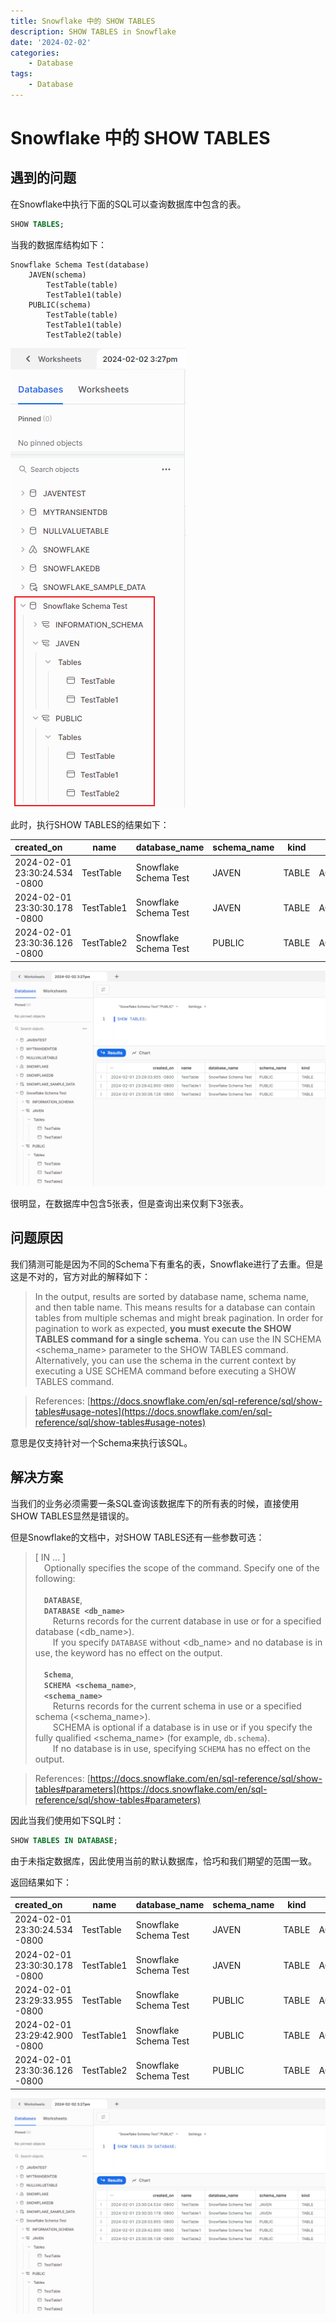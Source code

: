 ```yaml
---
title: Snowflake 中的 SHOW TABLES
description: SHOW TABLES in Snowflake
date: '2024-02-02'
categories:
    - Database
tags:
    - Database
---
```


# Snowflake 中的 SHOW TABLES

## 遇到的问题

在Snowflake中执行下面的SQL可以查询数据库中包含的表。

```sql
SHOW TABLES;
```

当我的数据库结构如下：

```
Snowflake Schema Test(database)
    JAVEN(schema)
        TestTable(table)
        TestTable1(table)
    PUBLIC(schema)
        TestTable(table)
        TestTable1(table)
        TestTable2(table)
```

![](https://raw.githubusercontent.com/JavenJin/blog-image/master/content/post/Database/SHOW%20TABLES%20in%20Snowflake/SHOW-TABLES-in-Snowflake-1.png)

此时，执行SHOW TABLES的结果如下：

|**created_on**|**name**|**database_name**|**schema_name**|**kind**|**owner**|
|:--|--|--|--|--|--|
|2024-02-01 23:30:24.534 -0800|TestTable|Snowflake Schema Test|JAVEN|TABLE|ACCOUNTADMIN|
|2024-02-01 23:30:30.178 -0800|TestTable1|Snowflake Schema Test|JAVEN|TABLE|ACCOUNTADMIN|
|2024-02-01 23:30:36.126 -0800|TestTable2|Snowflake Schema Test|PUBLIC|TABLE|ACCOUNTADMIN|

![](https://raw.githubusercontent.com/JavenJin/blog-image/master/content/post/Database/SHOW%20TABLES%20in%20Snowflake/SHOW-TABLES-in-Snowflake-2.png)

很明显，在数据库中包含5张表，但是查询出来仅剩下3张表。

## 问题原因

我们猜测可能是因为不同的Schema下有重名的表，Snowflake进行了去重。但是这是不对的，官方对此的解释如下：

> In the output, results are sorted by database name, schema name, and then table name. This means results for a database can contain tables from multiple schemas and might break pagination. In order for pagination to work as expected, **you must execute the SHOW TABLES command for a single schema**. You can use the IN SCHEMA \<schema_name\> parameter to the SHOW TABLES command. Alternatively, you can use the schema in the current context by executing a USE SCHEMA command before executing a SHOW TABLES command.

> References: [https://docs.snowflake.com/en/sql-reference/sql/show-tables#usage-notes](https://docs.snowflake.com/en/sql-reference/sql/show-tables#usage-notes)

意思是仅支持针对一个Schema来执行该SQL。

## 解决方案

当我们的业务必须需要一条SQL查询该数据库下的所有表的时候，直接使用SHOW TABLES显然是错误的。

但是Snowflake的文档中，对SHOW TABLES还有一些参数可选：

>[ IN ... ]  
&emsp;Optionally specifies the scope of the command. Specify one of the following:  
&emsp;  
&emsp;**`DATABASE`**,  
&emsp;**`DATABASE <db_name>`**  
&emsp;&emsp;Returns records for the current database in use or for a specified database (\<db_name\>).  
&emsp;&emsp;If you specify `DATABASE` without \<db_name\> and no database is in use, the keyword has no effect on the output.  
&emsp;  
&emsp;**`Schema`**,  
&emsp;**`SCHEMA <schema_name>`**,  
&emsp;**`<schema_name>`**  
&emsp;&emsp;Returns records for the current schema in use or a specified schema (\<schema_name\>).  
&emsp;&emsp;SCHEMA is optional if a database is in use or if you specify the fully qualified \<schema_name\> (for example, `db.schema`).  
&emsp;&emsp;If no database is in use, specifying `SCHEMA` has no effect on the output.

> References: [https://docs.snowflake.com/en/sql-reference/sql/show-tables#parameters](https://docs.snowflake.com/en/sql-reference/sql/show-tables#parameters)

因此当我们使用如下SQL时：

```sql
SHOW TABLES IN DATABASE;
```

由于未指定数据库，因此使用当前的默认数据库，恰巧和我们期望的范围一致。

返回结果如下：

|**created_on**|**name**|**database_name**|**schema_name**|**kind**|**owner**|
|:--|--|--|--|--|--|
|2024-02-01 23:30:24.534 -0800|TestTable|Snowflake Schema Test|JAVEN|TABLE|ACCOUNTADMIN|
|2024-02-01 23:30:30.178 -0800|TestTable1|Snowflake Schema Test|JAVEN|TABLE|ACCOUNTADMIN|
|2024-02-01 23:29:33.955 -0800|TestTable|Snowflake Schema Test|PUBLIC|TABLE|ACCOUNTADMIN|
|2024-02-01 23:29:42.900 -0800|TestTable1|Snowflake Schema Test|PUBLIC|TABLE|ACCOUNTADMIN|
|2024-02-01 23:30:36.126 -0800|TestTable2|Snowflake Schema Test|PUBLIC|TABLE|ACCOUNTADMIN|

![](https://raw.githubusercontent.com/JavenJin/blog-image/master/content/post/Database/SHOW%20TABLES%20in%20Snowflake/SHOW-TABLES-in-Snowflake-3.png)